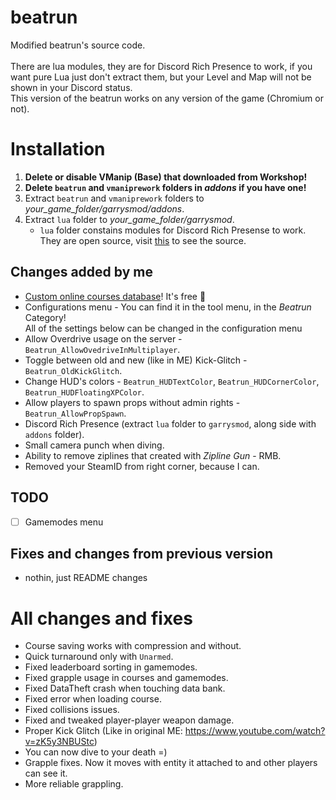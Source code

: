 # beatrun
Modified beatrun's source code.<br><br>
There are lua modules, they are for Discord Rich Presence to work, if you want pure Lua just don't extract them, but your Level and Map will not be shown in your Discord status.<br>
This version of the beatrun works on any version of the game (Chromium or not).

# Installation
1. **Delete or disable VManip (Base) that downloaded from Workshop!**
2. **Delete `beatrun` and `vmaniprework` folders in *addons* if you have one!**
3. Extract `beatrun` and `vmaniprework` folders to *your_game_folder/garrysmod/addons*.
4. Extract `lua` folder to *your_game_folder/garrysmod*.
    * `lua` folder constains modules for Discord Rich Presense to work. They are open source, visit [this](https://github.com/fluffy-servers/gmod-discord-rpc) to see the source.

## Changes added by me
* [Custom online courses database](https://courses.beatrun.ru)! It's free 🤯
* Configurations menu - You can find it in the tool menu, in the *Beatrun* Category!\
All of the settings below can be changed in the configuration menu
* Allow Overdrive usage on the server - `Beatrun_AllowOvedriveInMultiplayer`.
* Toggle between old and new (like in ME) Kick-Glitch - `Beatrun_OldKickGlitch`.
* Change HUD's colors - `Beatrun_HUDTextColor`, `Beatrun_HUDCornerColor`, `Beatrun_HUDFloatingXPColor`.
* Allow players to spawn props without admin rights - `Beatrun_AllowPropSpawn`.
* Discord Rich Presence (extract `lua` folder to `garrysmod`, along side with `addons` folder).
* Small camera punch when diving.
* Ability to remove ziplines that created with *Zipline Gun* - RMB.
* Removed your SteamID from right corner, because I can.

## TODO
- [ ] Gamemodes menu

## Fixes and changes from previous version
* nothin, just README changes

# All changes and fixes
* Course saving works with compression and without.
* Quick turnaround only with `Unarmed`.
* Fixed leaderboard sorting in gamemodes.
* Fixed grapple usage in courses and gamemodes.
* Fixed DataTheft crash when touching data bank.
* Fixed error when loading course.
* Fixed collisions issues.
* Fixed and tweaked player-player weapon damage.
* Proper Kick Glitch (Like in original ME: https://www.youtube.com/watch?v=zK5y3NBUStc)
* You can now dive to your death =)
* Grapple fixes. Now it moves with entity it attached to and other players can see it.
* More reliable grappling.
